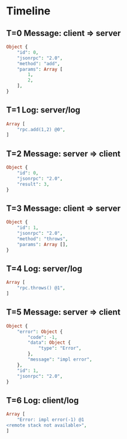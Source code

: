 # Timeline

## T=0 Message: client => server

```php
Object {
    "id": 0,
    "jsonrpc": "2.0",
    "method": "add",
    "params": Array [
        1,
        2,
    ],
}
```

## T=1 Log: server/log

```php
Array [
    "rpc.add(1,2) @0",
]
```

## T=2 Message: server => client

```php
Object {
    "id": 0,
    "jsonrpc": "2.0",
    "result": 3,
}
```

## T=3 Message: client => server

```php
Object {
    "id": 1,
    "jsonrpc": "2.0",
    "method": "throws",
    "params": Array [],
}
```

## T=4 Log: server/log

```php
Array [
    "rpc.throws() @1",
]
```

## T=5 Message: server => client

```php
Object {
    "error": Object {
        "code": -1,
        "data": Object {
            "type": "Error",
        },
        "message": "impl error",
    },
    "id": 1,
    "jsonrpc": "2.0",
}
```

## T=6 Log: client/log

```php
Array [
    "Error: impl error(-1) @1
<remote stack not available>",
]
```
